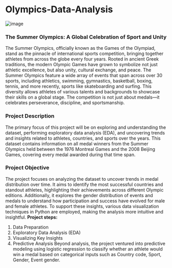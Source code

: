 # Olympics-Data-Analysis
![image](https://www.nicepng.com/png/detail/177-1776002_olympic-logo-with-sports-summer-olympic-games.png)
### The Summer Olympics: A Global Celebration of Sport and Unity
The Summer Olympics, officially known as the Games of the Olympiad, stand as the pinnacle of international sports competition, bringing together athletes from across the globe every four years. Rooted in ancient Greek traditions, the modern Olympic Games have grown to symbolize not just athletic excellence, but also unity, cultural exchange, and peace. The Summer Olympics feature a wide array of events that span across over 30 sports, including athletics, swimming, gymnastics, basketball, boxing, tennis, and more recently, sports like skateboarding and surfing. This diversity allows athletes of various talents and backgrounds to showcase their skills on a global stage. The competition is not just about medals—it celebrates perseverance, discipline, and sportsmanship.
### Project Description
The primary focus of this project will be on exploring and understanding the dataset, performing exploratory data analysis (EDA), and uncovering trends and insights related to athletes, countries, and sports over the years. This dataset contains information on all medal winners from the Summer Olympics held between the 1976 Montreal Games and the 2008 Beijing Games, covering every medal awarded during that time span.
### Project Objective
The project focuses on analyzing the dataset to uncover trends in medal distribution over time. It aims to identify the most successful countries and standout athletes, highlighting their achievements across different Olympic editions. Additionally, it explores the gender distribution of events and medals to understand how participation and success have evolved for male and female athletes. To support these insights, various data visualization techniques in Python are employed, making the analysis more intuitive and insightful.
**Project steps:**
1. Data Preparation
2. Exploratory Data Analysis (EDA)
3. Visualizing Key Insights
4. Predictive Analysis
Beyond analysis, the project ventured into predictive modeling using logistic regression to classify whether an athlete would win a medal based on categorical inputs such as Country code, Sport, Gender, Event gender.
